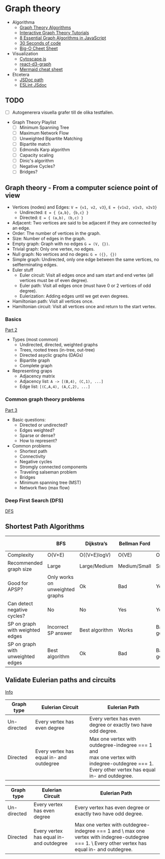 # Graph theory

- Algorithma
  - [Graph Theory Algorithms](https://www.youtube.com/playlist?list=PLDV1Zeh2NRsDGO4--qE8yH72HFL1Km93P)
  - [Interactive Graph Theory Tutorials](https://d3gt.com)
  - [8 Essential Graph Algorithms in JavaScript](https://www.freecodecamp.org/news/8-essential-graph-algorithms-in-javascript/)
  - [30 Seconds of code](https://www.30secondsofcode.org/articles/s/js-data-structures-graph)
  - [Big-O Cheet Sheet](https://www.30secondsofcode.org/articles/s/big-o-cheatsheet)
- Visualization
  - [Cytoscape.js](https://js.cytoscape.org/)
  - [react-d3-graph](https://github.com/danielcaldas/react-d3-graph)
  - [Mermaid cheat sheet](https://jojozhuang.github.io/tutorial/mermaid-cheat-sheet/)
- Etcetera  
  - [JSDoc path](file:///D:/GitHub/education/jsdoc/global.html)
  - [ESLint JSdoc](https://github.com/gajus/eslint-plugin-jsdoc)

## TODO

- [ ] Autogenerera visuella grafer till de olika testfallen.
- Graph Theory Playlist
  - [ ] Minimum Spanning Tree
  - [ ] Maximum Network Flow
  - [ ] Unweighted Bipartite Matching
  - [ ] Bipartite match
  - [ ] Edmonds Karp algorithm
  - [ ] Capacity scaling
  - [ ] Dinic's algorithm
  - [ ] Negative Cycles?
  - [ ] Bridges?
  
## Graph theory - From a computer science point of view

- Vertices (nodes) and Edges: `V = {v1, v2, v3}`, `E = {v1v2, v1v3, v2v3}`
  - Undirected: `E = { {a,b}, {b,c} }`
  - Directed: `E = { (a,b), (b,c) }`
- Adjacent: Two vertices are said to be adjacent if they are connected by an edge.
- Order: The number of vertices in the graph.
- Size: Number of edges in the graph.
- Empty graph: Graph with no edges `G = (V, {})`.
- Trivial graph: Only one vertex, no edges.
- Null graph: No vertices and no deges: `G = ({}, {})`
- Simple graph: Undirected, only one edge between the same vertices, no selfterminating edges.
- Euler stuff
  - Euler circuit: Visit all edges once and sam start and end vertex (all vertices must be of even degree).
  - Euler path: Visit all edges once (must have 0 or 2 vertices of odd degree).
  - Eulerization: Adding edges until we get even degrees.
- Hamiltonian path: Visit all vertices once.
- Hamiltonian circuit: Visit all vertices once and return to the start vertex.

### Basics

[Part 2](https://www.youtube.com/watch?v=eQA-m22wjTQ&list=PLDV1Zeh2NRsDGO4--qE8yH72HFL1Km93P&index=2)

- Types (most common)
  - Undirected, directed, weighted graphs
  - Trees, rooted trees (in-tree, out-tree)
  - Directed asyclic graphs (DAGs)
  - Bipartite graph
  - Complete graph
- Representing graps
  - Adjacency matrix
  - Adjacency list: `A -> [(B,4), (C,1), ...]`
  - Edge list: `[(C,A,4), (A,C,2), ...]`

### Common graph theory problems

[Part 3](https://www.youtube.com/watch?v=87X57ldq1ok&list=PLDV1Zeh2NRsDGO4--qE8yH72HFL1Km93P&index=3)

- Basic questions:
  - Directed or undirected?
  - Edges weighted?
  - Sparse or dense?
  - How to represent?
- Common problems
  - Shortest path
  - Connectivity
  - Negative cycles
  - Stromgly connected components
  - Traveling salseman problem
  - Bridges
  - Minimum spanning tree (MST)
  - Network flwo (max flow)

### Deep First Search (DFS)

[DFS](https://www.youtube.com/watch?v=7fujbpJ0LB4&list=PLDV1Zeh2NRsDGO4--qE8yH72HFL1Km93P&index=4&t=20s)

## Shortest Path Algorithms

|                                   | BFS                             | Dijkstra’s     | Bellman Ford | Floyd Warshall |
|-----------------------------------|---------------------------------|----------------|--------------|----------------|
| Complexity                        | O(V+E)                          | O((V+E)logV)   | O(VE)        | O((V+E)logV)   |
| Recommended graph size            | Large                           | Large/Medium   | Medium/Small | Smal           |
| Good for APSP?                    | Only works on unweighted graphs | Ok             | Bad          | Yes            |
| Can detect negative cycles?       | No                              | No             | Yes          | Yes            |
| SP on graph with weighted edges   | Incorrect SP answer             | Best algorithm | Works        | Bad in general |
| SP on graph with unweighted edges | Best algorithm                  | Ok             | Bad          | Bad in general |

## Validate Eulerian paths and circuits

[Info](https://www.youtube.com/watch?v=xR4sGgwtR2I&list=PLDV1Zeh2NRsDGO4--qE8yH72HFL1Km93P&index=27)

| Graph type  | Eulerian Circuit                         | Eulerian Path                                                |
|-------------|------------------------------------------|--------------------------------------------------------------|
| Un-directed | Every vertex has even degree             | Every vertex has even degree or exactly two have odd degree. |
| Directed    | Every vertex has equal in- and outdegree | Max one vertex with outdegree-indegree === 1 and <br>max one vertex with indegree-outdegree === 1.<br>Every other vertex has equal in- and outdegree.             |


| Graph type  | Eulerian Circuit                         | Eulerian Path                                                |
|-------------|------------------------------------------|--------------------------------------------------------------|
| Un-directed | Every vertex has even degree             | Every vertex has even degree or exactly two have odd degree. |
| Directed    | Every vertex has equal in- and outdegree | Max one vertex with outdegree-indegree === 1 and \\ max one vertex with indegree-outdegree === 1. \\ Every other vertex has equal in- and outdegree.|
